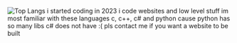 ![Top Langs](https://github-readme-stats.vercel.app/api/top-langs/?username=icebanana0&layout=compact)
i started coding in 2023
i code websites and low level stuff 
im most familiar with these languages c, c++, c# and python cause python has so many libs c# does not have :(
pls contact me if you want a website to be built
